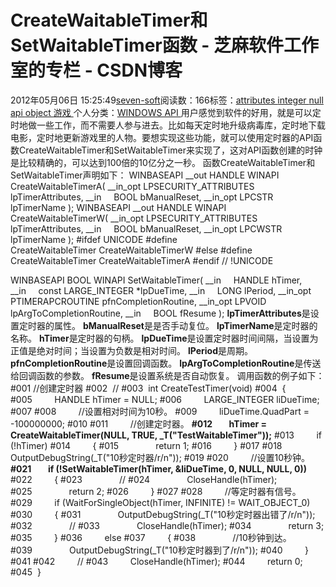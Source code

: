 
# CreateWaitableTimer和SetWaitableTimer函数 -  芝麻软件工作室的专栏 - CSDN博客


2012年05月06日 15:25:49[seven-soft](https://me.csdn.net/softn)阅读数：166标签：[attributes																](https://so.csdn.net/so/search/s.do?q=attributes&t=blog)[integer																](https://so.csdn.net/so/search/s.do?q=integer&t=blog)[null																](https://so.csdn.net/so/search/s.do?q=null&t=blog)[api																](https://so.csdn.net/so/search/s.do?q=api&t=blog)[object																](https://so.csdn.net/so/search/s.do?q=object&t=blog)[游戏																](https://so.csdn.net/so/search/s.do?q=游戏&t=blog)[
							](https://so.csdn.net/so/search/s.do?q=object&t=blog)[
																					](https://so.csdn.net/so/search/s.do?q=api&t=blog)个人分类：[WINDOWS API																](https://blog.csdn.net/softn/article/category/1130113)
[
																								](https://so.csdn.net/so/search/s.do?q=api&t=blog)
[
				](https://so.csdn.net/so/search/s.do?q=null&t=blog)
[
			](https://so.csdn.net/so/search/s.do?q=null&t=blog)
[
		](https://so.csdn.net/so/search/s.do?q=integer&t=blog)
[
	](https://so.csdn.net/so/search/s.do?q=attributes&t=blog)
用户感觉到软件的好用，就是可以定时地做一些工作，而不需要人参与进去。比如每天定时地升级病毒库，定时地下载电影，定时地更新游戏里的人物。要想实现这些功能，就可以使用定时器的API函数CreateWaitableTimer和SetWaitableTimer来实现了，这对API函数创建的时钟是比较精确的，可以达到100倍的10亿分之一秒。
函数CreateWaitableTimer和SetWaitableTimer声明如下：
WINBASEAPI
__out
HANDLE
WINAPI
CreateWaitableTimerA(
__in_opt LPSECURITY_ATTRIBUTES lpTimerAttributes,
__in     BOOL bManualReset,
__in_opt LPCSTR lpTimerName
);
WINBASEAPI
__out
HANDLE
WINAPI
CreateWaitableTimerW(
__in_opt LPSECURITY_ATTRIBUTES lpTimerAttributes,
__in     BOOL bManualReset,
__in_opt LPCWSTR lpTimerName
);
\#ifdef UNICODE
\#define CreateWaitableTimer CreateWaitableTimerW
\#else
\#define CreateWaitableTimer CreateWaitableTimerA
\#endif // !UNICODE

WINBASEAPI
BOOL
WINAPI
SetWaitableTimer(
__in     HANDLE hTimer,
__in     const LARGE_INTEGER *lpDueTime,
__in     LONG lPeriod,
__in_opt PTIMERAPCROUTINE pfnCompletionRoutine,
__in_opt LPVOID lpArgToCompletionRoutine,
__in     BOOL fResume
);
**lpTimerAttributes**是设置定时器的属性。
**bManualReset**是是否手动复位。
**lpTimerName**是定时器的名称。
**hTimer**是定时器的句柄。
**lpDueTime**是设置定时器时间间隔，当设置为正值是绝对时间；当设置为负数是相对时间。
**lPeriod**是周期。
**pfnCompletionRoutine**是设置回调函数。
**lpArgToCompletionRoutine**是传送给回调函数的参数。
**fResume**是设置系统是否自动恢复。
调用函数的例子如下：
\#001 //创建定时器
\#002  //
\#003  int CreateTestTimer(void)
\#004  {
\#005         HANDLE hTimer = NULL;
\#006         LARGE_INTEGER liDueTime;
\#007
\#008         //设置相对时间为10秒。
\#009         liDueTime.QuadPart = -100000000;
\#010
\#011         //创建定时器。
**\#012        hTimer = CreateWaitableTimer(NULL, TRUE, _T("TestWaitableTimer"));**
\#013         if (!hTimer)
\#014         {
\#015               return 1;
\#016         }
\#017
\#018         OutputDebugString(_T("10秒定时器/r/n"));
\#019
\#020         //设置10秒钟。
**\#021        if (!SetWaitableTimer(hTimer, &liDueTime, 0, NULL, NULL, 0))**
\#022         {
\#023               //
\#024               CloseHandle(hTimer);
\#025               return 2;
\#026         }
\#027
\#028         //等定时器有信号。
\#029         if (WaitForSingleObject(hTimer, INFINITE) != WAIT_OBJECT_0)
\#030         {
\#031               OutputDebugString(_T("10秒定时器出错了/r/n"));
\#032               //
\#033               CloseHandle(hTimer);
\#034               return 3;
\#035         }
\#036         else
\#037         {
\#038               //10秒钟到达。
\#039               OutputDebugString(_T("10秒定时器到了/r/n"));
\#040         }
\#041
\#042         //
\#043         CloseHandle(hTimer);
\#044         return 0;
\#045  }


